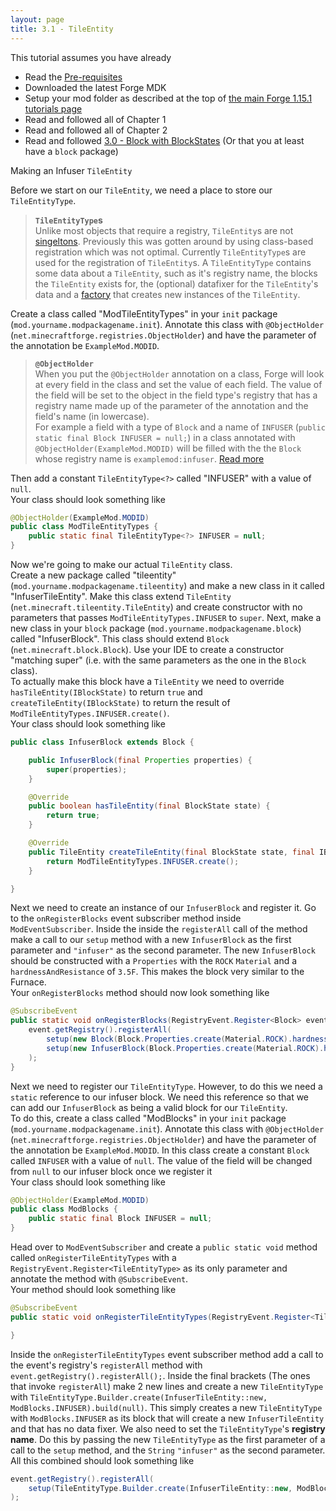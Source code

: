 ```yaml
---
layout: page
title: 3.1 - TileEntity
---
```

This tutorial assumes you have already
- Read the [Pre-requisites](/tutorials/Pre-requisites)
- Downloaded the latest Forge MDK
- Setup your mod folder as described at the top of [the main Forge 1.15.1 tutorials page](/tutorials/1.15.1/forge/)
- Read and followed all of Chapter 1
- Read and followed all of Chapter 2
- Read and followed [3.0 - Block with BlockStates](../3.0-block-with-blockstates/) (Or that you at least have a `block` package)

Making an Infuser `TileEntity`

Before we start on our `TileEntity`, we need a place to store our `TileEntityType`.  
> **`TileEntityType`s**  
> Unlike most objects that require a registry, `TileEntity`s are not [singeltons](https://en.wikipedia.org/wiki/Singleton_pattern). Previously this was gotten around by using class-based registration which was not optimal. Currently `TileEntityType`s are used for the registration of `TileEntity`s. A `TileEntityType` contains some data about a `TileEntity`, such as it's registry name, the blocks the `TileEntity` exists for, the (optional) datafixer for the `TileEntity`'s data and a [factory](http://en.wikipedia.org/wiki/Factory_method_pattern) that creates new instances of the `TileEntity`.

Create a class called "ModTileEntityTypes" in your `init` package (`mod.yourname.modpackagename.init`). Annotate this class with `@ObjectHolder` (`net.minecraftforge.registries.ObjectHolder`) and have the parameter of the annotation be `ExampleMod.MODID`.
> **`@ObjectHolder`**  
> When you put the `@ObjectHolder` annotation on a class, Forge will look at every field in the class and set the value of each field. The value of the field will be set to the object in the field type's registry that has a registry name made up of the parameter of the annotation and the field's name (in lowercase).  
> For example a field with a type of `Block` and a name of `INFUSER` (`public static final Block INFUSER = null;`) in a class annotated with `@ObjectHolder(ExampleMod.MODID)` will be filled with the the `Block` whose registry name is `examplemod:infuser`. [Read more](https://mcforge.readthedocs.io/en/latest/concepts/registries/#injecting-registry-values-into-fields)

Then add a constant `TileEntityType<?>` called "INFUSER" with a value of `null`.  
Your class should look something like
```java
@ObjectHolder(ExampleMod.MODID)
public class ModTileEntityTypes {
	public static final TileEntityType<?> INFUSER = null;
}
```

Now we're going to make our actual `TileEntity` class.  
Create a new package called "tileentity" (`mod.yourname.modpackagename.tileentity`) and make a new class in it called "InfuserTileEntity". Make this class extend `TileEntity` (`net.minecraft.tileentity.TileEntity`) and create constructor with no parameters that passes `ModTileEntityTypes.INFUSER` to `super`. 
Next, make a new class in your `block` package (`mod.yourname.modpackagename.block`) called "InfuserBlock". This class should extend `Block` (`net.minecraft.block.Block`). Use your IDE to create a constructor "matching super" (i.e. with the same parameters as the one in the `Block` class).  
To actually make this block have a `TileEntity` we need to override `hasTileEntity(IBlockState)` to return `true` and `createTileEntity(IBlockState)` to return the result of `ModTileEntityTypes.INFUSER.create()`.  
Your class should look something like
```java
public class InfuserBlock extends Block {

	public InfuserBlock(final Properties properties) {
		super(properties);
	}

	@Override
	public boolean hasTileEntity(final BlockState state) {
		return true;
	}

	@Override
	public TileEntity createTileEntity(final BlockState state, final IBlockReader world) {
		return ModTileEntityTypes.INFUSER.create();
	}

}
```

Next we need to create an instance of our `InfuserBlock` and register it. Go to the `onRegisterBlocks` event subscriber method inside `ModEventSubscriber`. Inside the inside the `registerAll` call of the method make a call to our `setup` method with a new `InfuserBlock` as the first parameter and `"infuser"` as the second parameter. The new `InfuserBlock` should be constructed with a `Properties` with the `ROCK` `Material` and a `hardnessAndResistance` of `3.5F`. This makes the block very similar to the Furnace.  
Your `onRegisterBlocks` method should now look something like
```java
@SubscribeEvent
public static void onRegisterBlocks(RegistryEvent.Register<Block> event) {
	event.getRegistry().registerAll(
		setup(new Block(Block.Properties.create(Material.ROCK).hardnessAndResistance(3.0F, 3.0F)), "example_ore"),
		setup(new InfuserBlock(Block.Properties.create(Material.ROCK).hardnessAndResistance(3.5F)), "infuser")
	);
}
```

Next we need to register our `TileEntityType`. However, to do this we need a `static` reference to our infuser block. We need this reference so that we can add our `InfuserBlock` as being a valid block for our `TileEntity`.  
To do this, create a class called "ModBlocks" in your `init` package (`mod.yourname.modpackagename.init`). Annotate this class with `@ObjectHolder` (`net.minecraftforge.registries.ObjectHolder`) and have the parameter of the annotation be `ExampleMod.MODID`. In this class create a constant `Block` called `INFUSER` with a value of `null`. The value of the field will be changed from `null` to our infuser block once we register it  
Your class should look something like
```java
@ObjectHolder(ExampleMod.MODID)
public class ModBlocks {
	public static final Block INFUSER = null;
}
```

Head over to `ModEventSubscriber` and create a `public static void` method called `onRegisterTileEntityTypes` with a `RegistryEvent.Register<TileEntityType>` as its only parameter and annotate the method with `@SubscribeEvent`.  
Your method should look something like
```java
@SubscribeEvent
public static void onRegisterTileEntityTypes(RegistryEvent.Register<TileEntityType> event) {

}
```

Inside the `onRegisterTileEntityTypes` event subscriber method add a call to the event's registry's `registerAll` method with `event.getRegistry().registerAll();`. Inside the final brackets (The ones that invoke `registerAll`) make 2 new lines and create a new `TileEntityType` with `TileEntityType.Builder.create(InfuserTileEntity::new, ModBlocks.INFUSER).build(null)`. This simply creates a new `TileEntityType` with `ModBlocks.INFUSER` as its block that will create a new `InfuserTileEntity` and that has no data fixer. We also need to set the `TileEntityType`'s **registry name**. Do this by passing the new `TileEntityType` as the first parameter of a call to the `setup` method, and the `String` `"infuser"` as the second parameter.  
All this combined should look something like
```java
event.getRegistry().registerAll(
	setup(TileEntityType.Builder.create(InfuserTileEntity::new, ModBlocks.INFUSER).build(null), "infuser")
);
```
